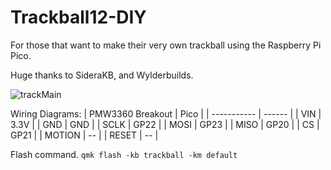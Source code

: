 # Trackball12-DIY
For those that want to make their very own trackball using the Raspberry Pi Pico.

Huge thanks to SideraKB, and Wylderbuilds.

![trackMain](https://github.com/user-attachments/assets/fd65c165-c9ba-4327-9af1-bbb833a196fd)

Wiring Diagrams:
| PMW3360 Breakout | Pico |
| ----------- | ------ |
| VIN         | 3.3V   |
| GND         | GND    |
| SCLK        | GP22   |
| MOSI        | GP23   |
| MISO        | GP20   |
| CS          | GP21   |
| MOTION      | --     |
| RESET       | --     |

Flash command.
`qmk flash -kb trackball -km default`
